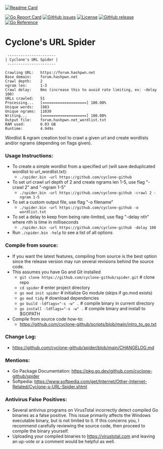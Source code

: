[![Readme Card](https://github-readme-stats.vercel.app/api/pin/?username=cyclone-github&repo=spider&theme=gruvbox)](https://github.com/cyclone-github/spider/)

[![Go Report Card](https://goreportcard.com/badge/github.com/cyclone-github/spider)](https://goreportcard.com/report/github.com/cyclone-github/spider)
[![GitHub issues](https://img.shields.io/github/issues/cyclone-github/spider.svg)](https://github.com/cyclone-github/spider/issues)
[![License](https://img.shields.io/github/license/cyclone-github/spider.svg)](LICENSE)
[![GitHub release](https://img.shields.io/github/release/cyclone-github/spider.svg)](https://github.com/cyclone-github/spider/releases)
[![Go Reference](https://pkg.go.dev/badge/github.com/cyclone-github/spider.svg)](https://pkg.go.dev/github.com/cyclone-github/spider)

# Cyclone's URL Spider
<!-- ![image](https://i.imgur.com/Z6RjlUv.png) -->
```
 ---------------------- 
| Cyclone's URL Spider |
 ---------------------- 

Crawling URL:   https://forum.hashpwn.net
Base domain:    forum.hashpwn.net
Crawl depth:    2
ngram len:      1-3
Crawl delay:    0ms (increase this to avoid rate limiting, ex: -delay 100)
URLs crawled:   51
Processing...   [====================] 100.00%
Unique words:   1983
Unique ngrams:  11030
Writing...      [====================] 100.00%
Output file:    forum.hashpwn.net_wordlist.txt
RAM used:       0.03 GB
Runtime:        4.949s
```

Wordlist & ngram creation tool to crawl a given url and create wordlists and/or ngrams (depending on flags given).
### Usage Instructions:
- To create a simple wordlist from a specified url (will save deduplicated wordlist to url_wordlist.txt):
  - `./spider.bin -url https://github.com/cyclone-github`
- To set url crawl url depth of 2 and create ngrams len 1-5, use flag "-crawl 2" and "-ngram 1-5"
  - `./spider.bin -url https://github.com/cyclone-github -crawl 2 -ngram 1-5`
- To set a custom output file, use flag "-o filename"
  - `./spider.bin -url https://github.com/cyclone-github -o wordlist.txt`
- To set a delay to keep from being rate-limited, use flag "-delay nth" where nth is time in milliseconds
  - `./spider.bin -url https://github.com/cyclone-github -delay 100`
- Run `./spider.bin -help` to see a list of all options

### Compile from source:
- If you want the latest features, compiling from source is the best option since the release version may run several revisions behind the source code.
- This assumes you have Go and Git installed
  - `git clone https://github.com/cyclone-github/spider.git`   # clone repo
  - `cd spider`                                                # enter project directory
  - `go mod init spider`                                       # initialize Go module (skips if go.mod exists)
  - `go mod tidy`                                              # download dependencies
  - `go build -ldflags="-s -w" .`                              # compile binary in current directory
  - `go install -ldflags="-s -w" .`                            # compile binary and install to $GOPATH
- Compile from source code how-to:
  - https://github.com/cyclone-github/scripts/blob/main/intro_to_go.txt
### Change Log:
- https://github.com/cyclone-github/spider/blob/main/CHANGELOG.md
### Mentions:
- Go Package Documentation: https://pkg.go.dev/github.com/cyclone-github/spider
- Softpedia: https://www.softpedia.com/get/Internet/Other-Internet-Related/Cyclone-s-URL-Spider.shtml

### Antivirus False Positives:
- Several antivirus programs on VirusTotal incorrectly detect compiled Go binaries as a false positive. This issue primarily affects the Windows executable binary, but is not limited to it. If this concerns you, I recommend carefully reviewing the source code, then proceed to compile the binary yourself.
- Uploading your compiled binaries to https://virustotal.com and leaving an up-vote or a comment would be helpful as well.
